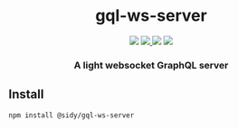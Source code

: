 <h1 align=center>gql-ws-server</h1>
<p align=center>
  <img src="https://img.shields.io/github/license/Sidy-group/gql-ws-server.svg?style=for-the-badge" />
  <a href="https://www.npmjs.com/package/@sidy/gql-ws-server">
    <img src="https://img.shields.io/npm/v/@sidy/gql-ws-server.svg?logo=npm&style=for-the-badge" />
  </a>
  <img src="https://img.shields.io/npm/dw/@sidy/gql-ws-server?logo=npm&style=for-the-badge" />
  <img src="https://img.shields.io/github/workflow/status/Sidy-group/gql-ws-server/CI?logo=Github&style=for-the-badge" />
</p>

<h3 align=center>A light websocket GraphQL server</h3>

## Install

```sh
npm install @sidy/gql-ws-server
```